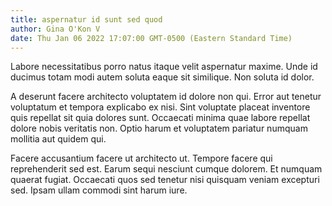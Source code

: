 ```yaml
---
title: aspernatur id sunt sed quod
author: Gina O'Kon V
date: Thu Jan 06 2022 17:07:00 GMT-0500 (Eastern Standard Time)
---
```

Labore necessitatibus porro natus itaque velit aspernatur maxime. Unde id ducimus totam modi autem soluta eaque sit similique. Non soluta id dolor.

 A deserunt facere architecto voluptatem id dolore non qui. Error aut tenetur voluptatum et tempora explicabo ex nisi. Sint voluptate placeat inventore quis repellat sit quia dolores sunt. Occaecati minima quae labore repellat dolore nobis veritatis non. Optio harum et voluptatem pariatur numquam mollitia aut quidem qui.

 Facere accusantium facere ut architecto ut. Tempore facere qui reprehenderit sed est. Earum sequi nesciunt cumque dolorem. Et numquam quaerat fugiat. Occaecati quos sed tenetur nisi quisquam veniam excepturi sed. Ipsam ullam commodi sint harum iure.